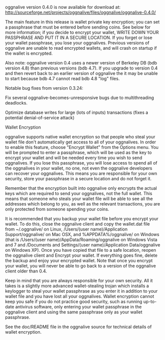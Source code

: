oggnalive version 0.4.0 is now available for download at:
http://sourceforge.net/projects/oggnalive/files/oggnalive/oggnalive-0.4.0/

The main feature in this release is wallet private key encryption;
you can set a passphrase that must be entered before sending coins.
See below for more information; if you decide to encrypt your wallet,
WRITE DOWN YOUR PASSPHRASE AND PUT IT IN A SECURE LOCATION. If you
forget or lose your wallet passphrase, you lose your oggnalives.
Previous versions of oggnalive are unable to read encrypted wallets,
and will crash on startup if the wallet is encrypted.

Also note: oggnalive version 0.4 uses a newer version of Berkeley DB
(bdb version 4.8) than previous versions (bdb 4.7). If you upgrade
to version 0.4 and then revert back to an earlier version of oggnalive
the it may be unable to start because bdb 4.7 cannot read bdb 4.8
"log" files.


Notable bug fixes from version 0.3.24:

Fix several oggnalive-becomes-unresponsive bugs due to multithreading
deadlocks.

Optimize database writes for large (lots of inputs) transactions
(fixes a potential denial-of-service attack)


Wallet Encryption

oggnalive supports native wallet encryption so that people who steal your
wallet file don't automatically get access to all of your oggnalives.
In order to enable this feature, choose "Encrypt Wallet" from the
Options menu.  You will be prompted to enter a passphrase, which
will be used as the key to encrypt your wallet and will be needed
every time you wish to send oggnalives.  If you lose this passphrase,
you will lose access to spend all of the oggnalives in your wallet,
no one, not even the oggnalive developers can recover your oggnalives.
This means you are responsible for your own security, store your
passphrase in a secure location and do not forget it.

Remember that the encryption built into oggnalive only encrypts the
actual keys which are required to send your oggnalives, not the full
wallet.  This means that someone who steals your wallet file will
be able to see all the addresses which belong to you, as well as the
relevant transactions, you are only protected from someone spending
your coins.

It is recommended that you backup your wallet file before you
encrypt your wallet.  To do this, close the oggnalive client and
copy the wallet.dat file from ~/.oggnalive/ on Linux, /Users/(user
name)/Application Support/oggnalive/ on Mac OSX, and %APPDATA%/oggnalive/
on Windows (that is /Users/(user name)/AppData/Roaming/oggnalive on
Windows Vista and 7 and /Documents and Settings/(user name)/Application
Data/oggnalive on Windows XP).  Once you have copied that file to a
safe location, reopen the oggnalive client and Encrypt your wallet.
If everything goes fine, delete the backup and enjoy your encrypted
wallet.  Note that once you encrypt your wallet, you will never be
able to go back to a version of the oggnalive client older than 0.4.

Keep in mind that you are always responsible for your own security.
All it takes is a slightly more advanced wallet-stealing trojan which
installs a keylogger to steal your wallet passphrase as you enter it
in addition to your wallet file and you have lost all your oggnalives.
Wallet encryption cannot keep you safe if you do not practice
good security, such as running up-to-date antivirus software, only
entering your wallet passphrase in the oggnalive client and using the
same passphrase only as your wallet passphrase.

See the doc/README file in the oggnalive source for technical details
of wallet encryption.
